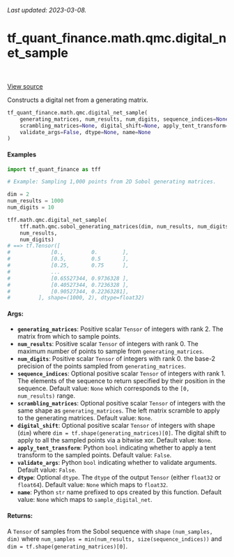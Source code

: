 <!--
This file is generated by a tool. Do not edit directly.
For open-source contributions the docs will be updated automatically.
-->

*Last updated: 2023-03-08.*

<div itemscope itemtype="http://developers.google.com/ReferenceObject">
<meta itemprop="name" content="tf_quant_finance.math.qmc.digital_net_sample" />
<meta itemprop="path" content="Stable" />
</div>

# tf_quant_finance.math.qmc.digital_net_sample

<!-- Insert buttons and diff -->

<table class="tfo-notebook-buttons tfo-api" align="left">
</table>

<a target="_blank" href="https://github.com/google/tf-quant-finance/blob/master/tf_quant_finance/math/qmc/digital_net.py">View source</a>



Constructs a digital net from a generating matrix.

```python
tf_quant_finance.math.qmc.digital_net_sample(
    generating_matrices, num_results, num_digits, sequence_indices=None,
    scrambling_matrices=None, digital_shift=None, apply_tent_transform=False,
    validate_args=False, dtype=None, name=None
)
```



<!-- Placeholder for "Used in" -->

#### Examples

```python
import tf_quant_finance as tff

# Example: Sampling 1,000 points from 2D Sobol generating matrices.

dim = 2
num_results = 1000
num_digits = 10

tff.math.qmc.digital_net_sample(
    tff.math.qmc.sobol_generating_matrices(dim, num_results, num_digits),
    num_results,
    num_digits)
# ==> tf.Tensor([
#             [0.,         0.        ],
#             [0.5,        0.5       ],
#             [0.25,       0.75      ],
#             ...
#             [0.65527344, 0.9736328 ],
#             [0.40527344, 0.7236328 ],
#             [0.90527344, 0.22363281],
#         ], shape=(1000, 2), dtype=float32)
```

#### Args:


* <b>`generating_matrices`</b>: Positive scalar `Tensor` of integers with rank 2. The
  matrix from which to sample points.
* <b>`num_results`</b>: Positive scalar `Tensor` of integers with rank 0. The maximum
  number of points to sample from `generating_matrices`.
* <b>`num_digits`</b>: Positive scalar `Tensor` of integers with rank 0. the base-2
  precision of the points sampled from `generating_matrices`.
* <b>`sequence_indices`</b>: Optional positive scalar `Tensor` of integers with rank 1.
  The elements of the sequence to return specified by their position in the
  sequence.
  Default value: `None` which corresponds to the `[0, num_results)` range.
* <b>`scrambling_matrices`</b>: Optional positive scalar `Tensor` of integers with the
  same shape as `generating_matrices`. The left matrix scramble to apply to
  the generating matrices.
  Default value: `None`.
* <b>`digital_shift`</b>: Optional positive scalar `Tensor` of integers with shape
  (`dim`) where `dim = tf.shape(generating_matrices)[0]`. The digital shift
  to apply to all the sampled points via a bitwise xor.
  Default value: `None`.
* <b>`apply_tent_transform`</b>: Python `bool` indicating whether to apply a tent
  transform to the sampled points.
  Default value: `False`.
* <b>`validate_args`</b>: Python `bool` indicating whether to validate arguments.
  Default value: `False`.
* <b>`dtype`</b>: Optional `dtype`. The `dtype` of the output `Tensor` (either
  `float32` or `float64`).
  Default value: `None` which maps to `float32`.
* <b>`name`</b>: Python `str` name prefixed to ops created by this function.
  Default value: `None` which maps to `sample_digital_net`.


#### Returns:

A `Tensor` of samples from  the Sobol sequence with `shape`
`(num_samples, dim)` where `num_samples = min(num_results,
size(sequence_indices))` and `dim = tf.shape(generating_matrices)[0]`.
